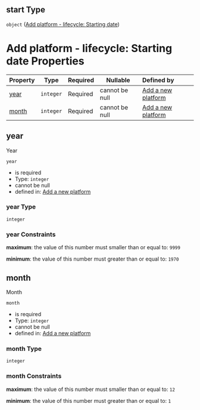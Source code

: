 ## start Type

`object` ([Add platform - lifecycle: Starting date](add-platform-properties-add-platform-lifecycle-properties-add-platform---lifecycle-starting-date.md))

# Add platform - lifecycle: Starting date Properties

| Property        | Type      | Required | Nullable       | Defined by                                                                                                                                                                                                                                                 |
| :-------------- | --------- | -------- | -------------- | :--------------------------------------------------------------------------------------------------------------------------------------------------------------------------------------------------------------------------------------------------------- |
| [year](#year)   | `integer` | Required | cannot be null | [Add a new platform](add-platform-properties-add-platform-lifecycle-properties-add-platform---lifecycle-starting-date-properties-year.md "http&#x3A;//www.city-game-studio.com/add.platform.json#/properties/duration/properties/start/properties/year")   |
| [month](#month) | `integer` | Required | cannot be null | [Add a new platform](add-platform-properties-add-platform-lifecycle-properties-add-platform---lifecycle-starting-date-properties-month.md "http&#x3A;//www.city-game-studio.com/add.platform.json#/properties/duration/properties/start/properties/month") |

## year

Year


`year`

-   is required
-   Type: `integer`
-   cannot be null
-   defined in: [Add a new platform](add-platform-properties-add-platform-lifecycle-properties-add-platform---lifecycle-starting-date-properties-year.md "http&#x3A;//www.city-game-studio.com/add.platform.json#/properties/duration/properties/start/properties/year")

### year Type

`integer`

### year Constraints

**maximum**: the value of this number must smaller than or equal to: `9999`

**minimum**: the value of this number must greater than or equal to: `1970`

## month

Month


`month`

-   is required
-   Type: `integer`
-   cannot be null
-   defined in: [Add a new platform](add-platform-properties-add-platform-lifecycle-properties-add-platform---lifecycle-starting-date-properties-month.md "http&#x3A;//www.city-game-studio.com/add.platform.json#/properties/duration/properties/start/properties/month")

### month Type

`integer`

### month Constraints

**maximum**: the value of this number must smaller than or equal to: `12`

**minimum**: the value of this number must greater than or equal to: `1`

